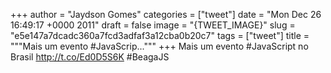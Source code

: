 
+++
author = "Jaydson Gomes"
categories = ["tweet"]
date = "Mon Dec 26 16:49:17 +0000 2011"
draft = false
image = "{TWEET_IMAGE}"
slug = "e5e147a7dcadc360a7fcd3adfaf3a12cba0b20c7"
tags = ["tweet"]
title = """Mais um evento #JavaScrip..."""
+++
Mais um evento #JavaScript no Brasil http://t.co/Ed0D5S6K #BeagaJS
